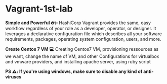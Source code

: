 # Vagrant-1st-lab 
**Simple and Powerful 🔥✨**
HashiCorp Vagrant provides the same, easy workflow regardless of your role as a developer, operator, or designer. It leverages a declarative configuration file which describes all your software requirements, packages, operating system configuration, users, and more.

**Create Centos 7 VM 💻** 
Creating Centos7 VM, provisioning ressources as we want, change the name of VM, and other Configurations for virtualbox and vmware providers, and installing apache server, using ruby script 

**PS ⚠️: If you're using windows, make sure to disable any kind of anti-viruses**
